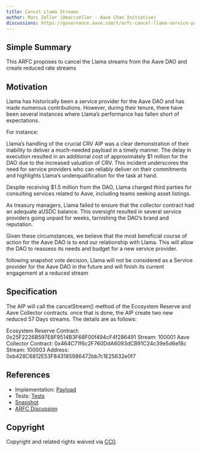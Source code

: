 ```yaml
---
title: Cancel Llama Streams
author: Marc Zeller (@marczeller - Aave Chan Initiative)
discussions: https://governance.aave.com/t/arfc-cancel-llama-service-provider-stream/14137
---
```


## Simple Summary

This ARFC proposes to cancel the Llama streams from the Aave DAO and create reduced rate streams

## Motivation

Llama has historically been a service provider for the Aave DAO and has made numerous contributions. However, during their tenure, there have been several instances where Llama’s performance has fallen short of expectations.

For instance:

Llama’s handling of the crucial CRV AIP was a clear demonstration of their inability to deliver a much-needed payload in a timely manner. The delay in execution resulted in an additional cost of approximately $1 million for the DAO due to the increased valuation of CRV. This incident underscores the need for service providers who can reliably deliver on their commitments and highlights Llama’s underqualification for the task at hand.

Despite receiving $1.5 million from the DAO, Llama charged third parties for consulting services related to Aave, including teams seeking asset listings.

As treasury managers, Llama failed to ensure that the collector contract had an adequate aUSDC balance. This oversight resulted in several service providers going unpaid for weeks, tarnishing the DAO’s brand and reputation.

Given these circumstances, we believe that the most beneficial course of action for the Aave DAO is to end our relationship with Llama. This will allow the DAO to reassess its needs and budget for a new service provider.

following snapshot vote decision, Llama will not be considered as a Service provider for the Aave DAO in the future and will finish its current engagement at a reduced stream 

## Specification

The AIP will call the cancelStream() method of the Ecosystem Reserve and Aave Collector contracts. once that is done, the AIP create two new reduced 57 Days streams. The details are as follows:

Ecosystem Reserve Contract: 0x25F2226B597E8F9514B3F68F00f494cF4f286491
Stream: 100001
Aave Collector Contract: 0x464C71f6c2F760DdA6093dCB91C24c39e5d6e18c
Stream: 100003
Address: 0xb428C6812E53F843185986472bb7c1E25632e0f7

## References

- Implementation: [Payload](https://github.com/bgd-labs/aave-proposals/blob/main/src/AaveV3LlamaProposal_20230803/AaveV3LlamaProposal_20230803.sol)
- Tests: [Tests](https://github.com/bgd-labs/aave-proposals/blob/main/src/AaveV3LlamaProposal_20230803/AaveV3LlamaProposal_20230803_Test.t.sol)
- [Snapshot](https://snapshot.org/#/aave.eth/proposal/0xceae27bbaf42658a1b46baec664c66c09f9cba4f9452ed2d2bed6f6ce5c66e35)
- [ARFC Discussion](https://governance.aave.com/t/arfc-cancel-llama-service-provider-stream/14137)

## Copyright

Copyright and related rights waived via [CC0](https://creativecommons.org/publicdomain/zero/1.0/).
